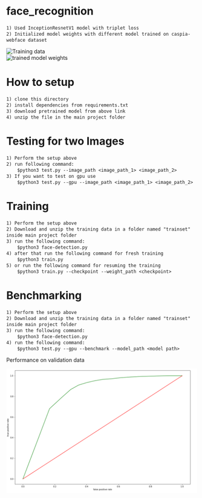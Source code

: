# face_recognition
	1) Used InceptionResnetV1 model with triplet loss
	2) Initialized model weights with different model trained on caspia-webface dataset 

![Training data](https://drive.google.com/file/d/12_WTFi9ppvD-loaWUWpUar25Z3nT5k9P/view)          
![trained model weights](https://drive.google.com/file/d/12_WTFi9ppvD-loaWUWpUar25Z3nT5k9P/view)

# How to setup
	1) clone this directory
	2) install dependencies from requirements.txt
	3) download pretrained model from above link
	4) unzip the file in the main project folder

# Testing for two Images
	1) Perform the setup above
	2) run following command:
		$python3 test.py --image_path <image_path_1> <image_path_2>
	3) If you want to test on gpu use
		$python3 test.py --gpu --image_path <image_path_1> <image_path_2>

# Training
	1) Perform the setup above
	2) Download and unzip the training data in a folder named "trainset" inside main project folder
	3) run the following command:
		$python3 face-detection.py
	4) after that run the following command for fresh training
		$python3 train.py
	5) or run the following command for resuming the training
		$python3 train.py --checkpoint --weight_path <checkpoint> 

# Benchmarking
	1) Perform the setup above
	2) Download and unzip the training data in a folder named "trainset" inside main project folder
	3) run the following command:
		$python3 face-detection.py
	4) run the following command:
		$python3 test.py --gpu --benchmark --model_path <model path>

Performance on validation data

![Alt text](images/performance.png "TPR vs FPR curve after 70 epoch")
